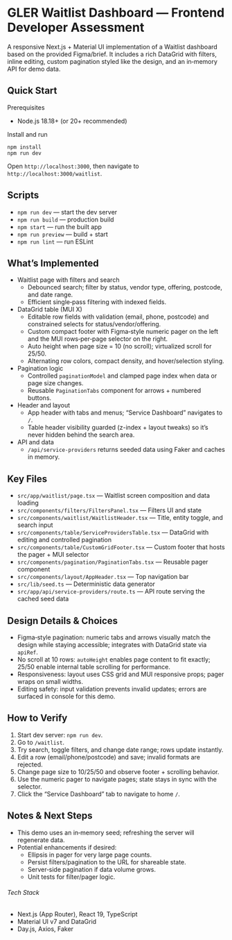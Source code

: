GLER Waitlist Dashboard — Frontend Developer Assessment
========================================================

A responsive Next.js + Material UI implementation of a Waitlist dashboard based on the provided Figma/brief. It includes a rich DataGrid with filters, inline editing, custom pagination styled like the design, and an in‑memory API for demo data.

Quick Start
-----------

Prerequisites

- Node.js 18.18+ (or 20+ recommended)

Install and run

```
npm install
npm run dev
```

Open `http://localhost:3000`, then navigate to `http://localhost:3000/waitlist`.

Scripts
-------

- `npm run dev` — start the dev server
- `npm run build` — production build
- `npm start` — run the built app
- `npm run preview` — build + start
- `npm run lint` — run ESLint

What’s Implemented
-------------------

- Waitlist page with filters and search
  - Debounced search; filter by status, vendor type, offering, postcode, and date range.
  - Efficient single‑pass filtering with indexed fields.
- DataGrid table (MUI X)
  - Editable row fields with validation (email, phone, postcode) and constrained selects for status/vendor/offering.
  - Custom compact footer with Figma‑style numeric pager on the left and the MUI rows‑per‑page selector on the right.
  - Auto height when page size = 10 (no scroll); virtualized scroll for 25/50.
  - Alternating row colors, compact density, and hover/selection styling.
- Pagination logic
  - Controlled `paginationModel` and clamped page index when data or page size changes.
  - Reusable `PaginationTabs` component for arrows + numbered buttons.
- Header and layout
  - App header with tabs and menus; “Service Dashboard” navigates to `/`.
  - Table header visibility guarded (z-index + layout tweaks) so it’s never hidden behind the search area.
- API and data
  - `/api/service-providers` returns seeded data using Faker and caches in memory.

Key Files
---------

- `src/app/waitlist/page.tsx` — Waitlist screen composition and data loading
- `src/components/filters/FiltersPanel.tsx` — Filters UI and state
- `src/components/waitlist/WaitlistHeader.tsx` — Title, entity toggle, and search input
- `src/components/table/ServiceProvidersTable.tsx` — DataGrid with editing and controlled pagination
- `src/components/table/CustomGridFooter.tsx` — Custom footer that hosts the pager + MUI selector
- `src/components/pagination/PaginationTabs.tsx` — Reusable pager component
- `src/components/layout/AppHeader.tsx` — Top navigation bar
- `src/lib/seed.ts` — Deterministic data generator
- `src/app/api/service-providers/route.ts` — API route serving the cached seed data

Design Details & Choices
------------------------

- Figma‑style pagination: numeric tabs and arrows visually match the design while staying accessible; integrates with DataGrid state via `apiRef`.
- No scroll at 10 rows: `autoHeight` enables page content to fit exactly; 25/50 enable internal table scrolling for performance.
- Responsiveness: layout uses CSS grid and MUI responsive props; pager wraps on small widths.
- Editing safety: input validation prevents invalid updates; errors are surfaced in console for this demo.

How to Verify
-------------

1. Start dev server: `npm run dev`.
2. Go to `/waitlist`.
3. Try search, toggle filters, and change date range; rows update instantly.
4. Edit a row (email/phone/postcode) and save; invalid formats are rejected.
5. Change page size to 10/25/50 and observe footer + scrolling behavior.
6. Use the numeric pager to navigate pages; state stays in sync with the selector.
7. Click the “Service Dashboard” tab to navigate to home `/`.

Notes & Next Steps
------------------

- This demo uses an in‑memory seed; refreshing the server will regenerate data.
- Potential enhancements if desired:
  - Ellipsis in pager for very large page counts.
  - Persist filters/pagination to the URL for shareable state.
  - Server‑side pagination if data volume grows.
  - Unit tests for filter/pager logic.

###### Tech Stack

- Next.js (App Router), React 19, TypeScript
- Material UI v7 and DataGrid
- Day.js, Axios, Faker
